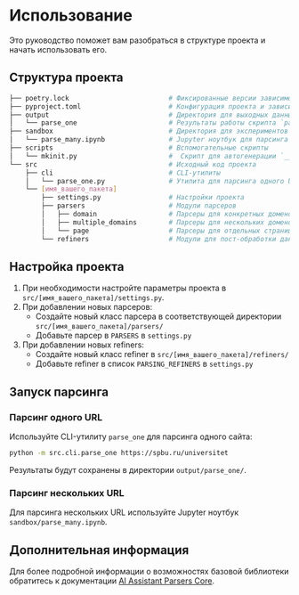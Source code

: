 # Использование

Это руководство поможет вам разобраться в структуре проекта и начать использовать его.

## Структура проекта

```bash
├── poetry.lock                         # Фиксированные версии зависимостей
├── pyproject.toml                      # Конфигурация проекта и зависимостей
├── output                              # Директория для выходных данных
│   └── parse_one                       # Результаты работы скрипта `parse_one`
├── sandbox                             # Директория для экспериментов и тестов
│   └── parse_many.ipynb                # Jupyter ноутбук для парсинга нескольких URL
├── scripts                             # Вспомогательные скрипты
│   └── mkinit.py                       #  Скрипт для автогенерации `__init__.py` файлов
└── src                                 # Исходный код проекта
    ├── cli                             # CLI-утилиты
    │   └── parse_one.py                # Утилита для парсинга одного URL
    └── [имя_вашего_пакета]
        ├── settings.py                 # Настройки проекта
        ├── parsers                     # Модули парсеров
        │   ├── domain                  # Парсеры для конкретных доменов
        │   ├── multiple_domains        # Парсеры для нескольких доменов
        │   └── page                    # Парсеры для отдельных страниц
        └── refiners                    # Модули для пост-обработки данных
```

## Настройка проекта

1. При необходимости настройте параметры проекта в `src/[имя_вашего_пакета]/settings.py`.
2. При добавлении новых парсеров:
   - Создайте новый класс парсера в соответствующей директории `src/[имя_вашего_пакета]/parsers/`
   - Добавьте парсер в `PARSERS` в `settings.py`
3. При добавлении новых refiners:
   - Создайте новый класс refiner в `src/[имя_вашего_пакета]/refiners/`
   - Добавьте refiner в список `PARSING_REFINERS` в `settings.py`


## Запуск парсинга

### Парсинг одного URL

Используйте CLI-утилиту `parse_one` для парсинга одного сайта:

```bash
python -m src.cli.parse_one https://spbu.ru/universitet
```

Результаты будут сохранены в директории `output/parse_one/`.

### Парсинг нескольких URL

Для парсинга нескольких URL используйте Jupyter ноутбук `sandbox/parse_many.ipynb`.


## Дополнительная информация

Для более подробной информации о возможностях базовой библиотеки обратитесь к документации [AI Assistant Parsers Core](https://github.com/GigaUniversity/ai_assistant_parsers_core).

```{include} _additional_resources.md
```
